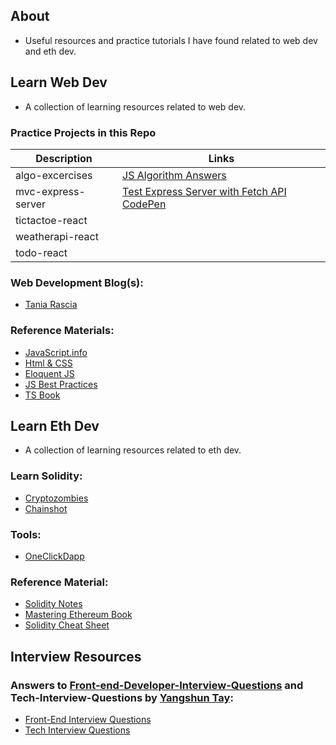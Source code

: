 ## About

- Useful resources and practice tutorials I have found related to web dev and eth dev.

## Learn Web Dev

- A collection of learning resources related to web dev.

### Practice Projects in this Repo

| Description        | Links                                                                                      |
| ------------------ | ------------------------------------------------------------------------------------------ |
| algo-excercises    | [JS Algorithm Answers](https://github.com/StephenGrider/algocasts)                         |
| mvc-express-server | [Test Express Server with Fetch API CodePen](https://codepen.io/webdevbernard/pen/mdqJmzX) |
| tictactoe-react    |
| weatherapi-react   |
| todo-react         |

### Web Development Blog(s):

- [Tania Rascia](https://www.taniarascia.com/blog/)

### Reference Materials:

- [JavaScript.info](https://javascript.info/)
- [Html & CSS](https://wtf.tw/ref/duckett.pdf)
- [Eloquent JS](https://eloquentjavascript.net/Eloquent_JavaScript.pdf)
- [JS Best Practices](https://github.com/airbnb/javascript)
- [TS Book](https://basarat.gitbook.io/typescript/)

## Learn Eth Dev

- A collection of learning resources related to eth dev.

### Learn Solidity:

- [Cryptozombies](https://cryptozombies.io/)
- [Chainshot](https://www.chainshot.com/learn/solidity)

### Tools:

- [OneClickDapp](https://oneclickdapp.com/)

### Reference Material:

- [Solidity Notes](https://0xpranay.github.io/solidity-notes/)<br />
- [Mastering Ethereum Book](https://cypherpunks-core.github.io/ethereumbook/01what-is.html)<br />
- [Solidity Cheat Sheet](https://github.com/manojpramesh/solidity-cheatsheet)

## Interview Resources

### Answers to [Front-end-Developer-Interview-Questions](https://github.com/h5bp/Front-end-Developer-Interview-Questions) and Tech-Interview-Questions by [Yangshun Tay](https://github.com/yangshun):

- [Front-End Interview Questions](https://frontendinterviewhandbook.com/)
- [Tech Interview Questions](https://techinterviewhandbook.org/)
